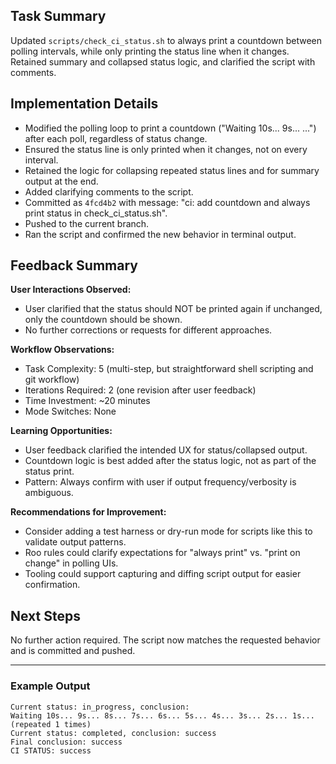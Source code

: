 ## Task Summary
Updated `scripts/check_ci_status.sh` to always print a countdown between polling intervals, while only printing the status line when it changes. Retained summary and collapsed status logic, and clarified the script with comments.

## Implementation Details
- Modified the polling loop to print a countdown ("Waiting 10s... 9s... ...") after each poll, regardless of status change.
- Ensured the status line is only printed when it changes, not on every interval.
- Retained the logic for collapsing repeated status lines and for summary output at the end.
- Added clarifying comments to the script.
- Committed as `4fcd4b2` with message: "ci: add countdown and always print status in check_ci_status.sh".
- Pushed to the current branch.
- Ran the script and confirmed the new behavior in terminal output.

## Feedback Summary
**User Interactions Observed:**
- User clarified that the status should NOT be printed again if unchanged, only the countdown should be shown.
- No further corrections or requests for different approaches.

**Workflow Observations:**
- Task Complexity: 5 (multi-step, but straightforward shell scripting and git workflow)
- Iterations Required: 2 (one revision after user feedback)
- Time Investment: ~20 minutes
- Mode Switches: None

**Learning Opportunities:**
- User feedback clarified the intended UX for status/collapsed output.
- Countdown logic is best added after the status logic, not as part of the status print.
- Pattern: Always confirm with user if output frequency/verbosity is ambiguous.

**Recommendations for Improvement:**
- Consider adding a test harness or dry-run mode for scripts like this to validate output patterns.
- Roo rules could clarify expectations for "always print" vs. "print on change" in polling UIs.
- Tooling could support capturing and diffing script output for easier confirmation.

## Next Steps
No further action required. The script now matches the requested behavior and is committed and pushed.

---

### Example Output

```
Current status: in_progress, conclusion: 
Waiting 10s... 9s... 8s... 7s... 6s... 5s... 4s... 3s... 2s... 1s...
(repeated 1 times)
Current status: completed, conclusion: success
Final conclusion: success
CI STATUS: success